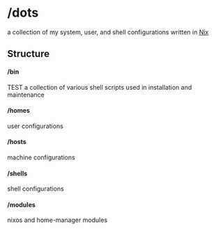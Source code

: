 # /dots
a collection of my system, user, and shell configurations written in [Nix](https://nixos.org/manual/nix/stable/language/index.html)

## Structure

#### /bin
TEST
a collection of various shell scripts used in installation and maintenance

#### /homes
user configurations

#### /hosts
machine configurations

#### /shells
shell configurations

#### /modules
nixos and home-manager modules
